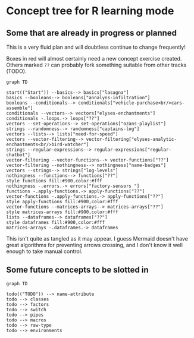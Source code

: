 # Concept tree for R learning mode

## Some that are already in progress or planned

This is a very fluid plan and will doubtless continue to change frequently!

Boxes in red will almost certainly need a new concept exercise created. 
Others marked `??` can probably fork something suitable from other tracks (TODO).

```mermaid
graph TD
    
start(("Start")) --basics--> basics["lasagna"]
basics --booleans--> booleans["annalyns-infiltration"]
booleans --conditionals--> conditionals["vehicle-purchase<br/>cars-assemble"]
conditionals --vectors--> vectors["elyses-enchantments"]
conditionals -.loops.-> loops["??"]
vectors --set-operations--> set-operations["ozans-playlist"]
strings --randomness--> randomness["captains-log"]
vectors --lists--> lists["need-for-speed"]
vectors --vector-filtering--> vector-filtering["elyses-analytic-enchantments<br/>bird-watcher"]
strings --regular-expressions--> regular-expressions["regular-chatbot"]
vector-filtering --vector-functions--> vector-functions["??"]
vector-filtering --nothingness--> nothingness["name-badges"]
vectors --strings--> strings["log-levels"]
nothingness --functions--> functions["??"]
style functions fill:#900,color:#fff
nothingness -.errors.-> errors["factory-sensors "]
functions -.apply-functions.-> apply-functions["??"]
vector-functions -.apply-functions.-> apply-functions["??"]
style apply-functions fill:#900,color:#fff
vector-functions --matrices-arrays--> matrices-arrays["??"]
style matrices-arrays fill:#900,color:#fff
lists --dataframes--> dataframes["??"]
style dataframes fill:#900,color:#fff
matrices-arrays -.dataframes.-> dataframes
```

This isn't quite as tangled as it may appear. I guess Mermaid doesn't have great algorithms for preventing arrows crossing, and I don't know it well enough to take manual control.

## Some future concepts to be slotted in

```mermaid
graph TD
    
todo(("TODO")) --> name-attribute
todo --> classes
todo --> factors 
todo --> switch
todo --> pipes
todo --> macros
todo --> raw-type
todo --> environments
```